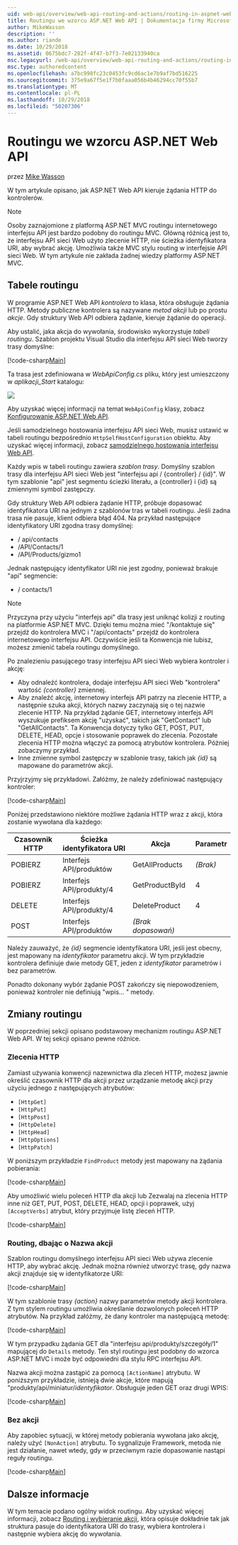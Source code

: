 ```yaml
---
uid: web-api/overview/web-api-routing-and-actions/routing-in-aspnet-web-api
title: Routingu we wzorcu ASP.NET Web API | Dokumentacja firmy Microsoft
author: MikeWasson
description: ''
ms.author: riande
ms.date: 10/29/2018
ms.assetid: 0675bdc7-282f-4f47-b7f3-7e02133940ca
msc.legacyurl: /web-api/overview/web-api-routing-and-actions/routing-in-aspnet-web-api
msc.type: authoredcontent
ms.openlocfilehash: a7bc998fc23c0453fc9cd6ac1e7b9af7bd516225
ms.sourcegitcommit: 375e9a67f5e1f7b0faaa056b4b46294cc70f55b7
ms.translationtype: MT
ms.contentlocale: pl-PL
ms.lasthandoff: 10/29/2018
ms.locfileid: "50207306"
---
```

<a name="routing-in-aspnet-web-api"></a>Routingu we wzorcu ASP.NET Web API
====================
przez [Mike Wasson](https://github.com/MikeWasson)

W tym artykule opisano, jak ASP.NET Web API kieruje żądania HTTP do kontrolerów.

> [!NOTE]
> Osoby zaznajomione z platformą ASP.NET MVC routingu internetowego interfejsu API jest bardzo podobny do routingu MVC. Główną różnicą jest to, że interfejsu API sieci Web użyto zlecenie HTTP, nie ścieżka identyfikatora URI, aby wybrać akcję. Umożliwia także MVC stylu routing w interfejsie API sieci Web. W tym artykule nie zakłada żadnej wiedzy platformy ASP.NET MVC.

## <a name="routing-tables"></a>Tabele routingu

W programie ASP.NET Web API *kontrolera* to klasa, która obsługuje żądania HTTP. Metody publiczne kontrolera są nazywane *metod akcji* lub po prostu *akcje*. Gdy struktury Web API odbiera żądanie, kieruje żądanie do operacji.

Aby ustalić, jaka akcja do wywołania, środowisko wykorzystuje *tabeli routingu*. Szablon projektu Visual Studio dla interfejsu API sieci Web tworzy trasy domyślne:

[!code-csharp[Main](routing-in-aspnet-web-api/samples/sample1.cs)]

Ta trasa jest zdefiniowana w *WebApiConfig.cs* pliku, który jest umieszczony w *aplikacji\_Start* katalogu:

![](routing-in-aspnet-web-api/_static/image1.png)

Aby uzyskać więcej informacji na temat `WebApiConfig` klasy, zobacz [Konfigurowanie ASP.NET Web API](../advanced/configuring-aspnet-web-api.md).

Jeśli samodzielnego hostowania interfejsu API sieci Web, musisz ustawić w tabeli routingu bezpośrednio `HttpSelfHostConfiguration` obiektu. Aby uzyskać więcej informacji, zobacz [samodzielnego hostowania interfejsu Web API](../older-versions/self-host-a-web-api.md).

Każdy wpis w tabeli routingu zawiera *szablon trasy*. Domyślny szablon trasy dla interfejsu API sieci Web jest &quot;interfejsu api / {controller} / {id}&quot;. W tym szablonie &quot;api&quot; jest segmentu ścieżki literału, a {controller} i {id} są zmiennymi symbol zastępczy.

Gdy struktury Web API odbiera żądanie HTTP, próbuje dopasować identyfikatora URI na jednym z szablonów tras w tabeli routingu. Jeśli żadna trasa nie pasuje, klient odbiera błąd 404. Na przykład następujące identyfikatory URI zgodna trasy domyślnej:

- / api/contacts
- /API/Contacts/1
- /API/Products/gizmo1

Jednak następujący identyfikator URI nie jest zgodny, ponieważ brakuje &quot;api&quot; segmencie:

- / contacts/1

> [!NOTE]
> Przyczyna przy użyciu "interfejs api" dla trasy jest uniknąć kolizji z routing na platformie ASP.NET MVC. Dzięki temu można mieć &quot;/kontaktuje się&quot; przejdź do kontrolera MVC i &quot;/api/contacts&quot; przejdź do kontrolera internetowego interfejsu API. Oczywiście jeśli ta Konwencja nie lubisz, możesz zmienić tabela routingu domyślnego.

Po znalezieniu pasującego trasy interfejsu API sieci Web wybiera kontroler i akcję:

- Aby odnaleźć kontrolera, dodaje interfejsu API sieci Web &quot;kontrolera&quot; wartość *{controller}* zmiennej.
- Aby znaleźć akcję, internetowy interfejs API patrzy na zlecenie HTTP, a następnie szuka akcji, których nazwy zaczynają się o tej nazwie zlecenie HTTP. Na przykład żądanie GET, internetowy interfejs API wyszukuje prefiksem akcję &quot;uzyskać&quot;, takich jak &quot;GetContact&quot; lub &quot;GetAllContacts&quot;. Ta Konwencja dotyczy tylko GET, POST, PUT, DELETE, HEAD, opcje i stosowanie poprawek do zlecenia. Pozostałe zlecenia HTTP można włączyć za pomocą atrybutów kontrolera. Później zobaczymy przykład.
- Inne zmienne symbol zastępczy w szablonie trasy, takich jak *{id}* są mapowane do parametrów akcji.

Przyjrzyjmy się przykładowi. Załóżmy, że należy zdefiniować następujący kontroler:

[!code-csharp[Main](routing-in-aspnet-web-api/samples/sample2.cs)]

Poniżej przedstawiono niektóre możliwe żądania HTTP wraz z akcji, która zostanie wywołana dla każdego:

| Czasownik HTTP | Ścieżka identyfikatora URI | Akcja | Parametr |
| --- | --- | --- | --- |
| POBIERZ | Interfejs API/produktów | GetAllProducts | *(Brak)* |
| POBIERZ | Interfejs API/produkty/4 | GetProductById | 4 |
| DELETE | Interfejs API/produkty/4 | DeleteProduct | 4 |
| POST | Interfejs API/produktów | *(Brak dopasowań)* |  |

Należy zauważyć, że *{id}* segmencie identyfikatora URI, jeśli jest obecny, jest mapowany na *identyfikator* parametru akcji. W tym przykładzie kontrolera definiuje dwie metody GET, jeden z *identyfikator* parametrów i bez parametrów.

Ponadto dokonany wybór żądanie POST zakończy się niepowodzeniem, ponieważ kontroler nie definiują &quot;wpis... &quot; metody.

## <a name="routing-variations"></a>Zmiany routingu

W poprzedniej sekcji opisano podstawowy mechanizm routingu ASP.NET Web API. W tej sekcji opisano pewne różnice.

### <a name="http-verbs"></a>Zlecenia HTTP

Zamiast używania konwencji nazewnictwa dla zleceń HTTP, możesz jawnie określić czasownik HTTP dla akcji przez urządzanie metodę akcji przy użyciu jednego z następujących atrybutów:

- `[HttpGet]`
- `[HttpPut]`
- `[HttpPost]`
- `[HttpDelete]`
- `[HttpHead]`
- `[HttpOptions]`
- `[HttpPatch]`

W poniższym przykładzie `FindProduct` metody jest mapowany na żądania pobierania:

[!code-csharp[Main](routing-in-aspnet-web-api/samples/sample3.cs)]

Aby umożliwić wielu poleceń HTTP dla akcji lub Zezwalaj na zlecenia HTTP inne niż GET, PUT, POST, DELETE, HEAD, opcji i poprawek, użyj `[AcceptVerbs]` atrybut, który przyjmuje listę zleceń HTTP.

[!code-csharp[Main](routing-in-aspnet-web-api/samples/sample4.cs)]

<a id="routing_by_action_name"></a>
### <a name="routing-by-action-name"></a>Routing, dbając o Nazwa akcji

Szablon routingu domyślnego interfejsu API sieci Web używa zlecenie HTTP, aby wybrać akcję. Jednak można również utworzyć trasę, gdy nazwa akcji znajduje się w identyfikatorze URI:

[!code-csharp[Main](routing-in-aspnet-web-api/samples/sample5.cs)]

W tym szablonie trasy *{action}* nazwy parametrów metody akcji kontrolera. Z tym stylem routingu umożliwia określanie dozwolonych poleceń HTTP atrybutów. Na przykład załóżmy, że dany kontroler ma następującą metodę:

[!code-csharp[Main](routing-in-aspnet-web-api/samples/sample6.cs)]

W tym przypadku żądania GET dla "interfejsu api/produkty/szczegóły/1" mapującej do `Details` metody. Ten styl routingu jest podobny do wzorca ASP.NET MVC i może być odpowiedni dla stylu RPC interfejsu API.

Nazwa akcji można zastąpić za pomocą `[ActionName]` atrybutu. W poniższym przykładzie, istnieją dwie akcje, które mapują &quot;produkty/api/miniatur/*identyfikator*. Obsługuje jeden GET oraz drugi WPIS:

[!code-csharp[Main](routing-in-aspnet-web-api/samples/sample7.cs)]

### <a name="non-actions"></a>Bez akcji

Aby zapobiec sytuacji, w której metody pobierania wywołana jako akcję, należy użyć `[NonAction]` atrybutu. To sygnalizuje Framework, metoda nie jest działanie, nawet wtedy, gdy w przeciwnym razie dopasowanie nastąpi reguły routingu.

[!code-csharp[Main](routing-in-aspnet-web-api/samples/sample8.cs)]

## <a name="further-reading"></a>Dalsze informacje

W tym temacie podano ogólny widok routingu. Aby uzyskać więcej informacji, zobacz [Routing i wybieranie akcji](routing-and-action-selection.md), która opisuje dokładnie tak jak struktura pasuje do identyfikatora URI do trasy, wybiera kontrolera i następnie wybiera akcję do wywołania.
